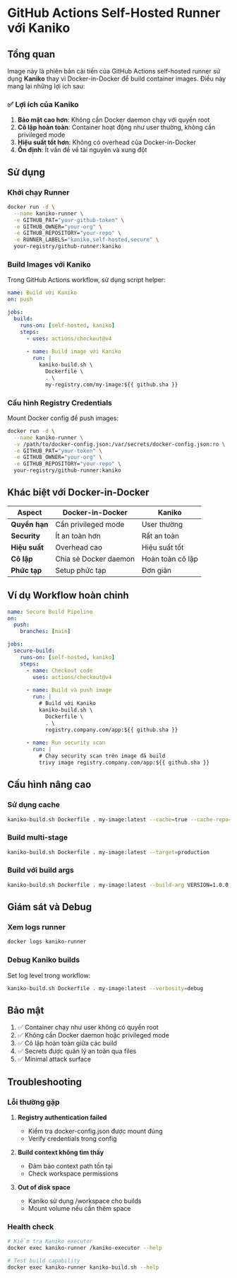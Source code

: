 # GitHub Actions Self-Hosted Runner với Kaniko

## Tổng quan

Image này là phiên bản cải tiến của GitHub Actions self-hosted runner sử dụng **Kaniko** thay vì Docker-in-Docker để build container images. Điều này mang lại những lợi ích sau:

### ✅ Lợi ích của Kaniko

1. **Bảo mật cao hơn**: Không cần Docker daemon chạy với quyền root
2. **Cô lập hoàn toàn**: Container hoạt động như user thường, không cần privileged mode
3. **Hiệu suất tốt hơn**: Không có overhead của Docker-in-Docker
4. **Ổn định**: Ít vấn đề về tài nguyên và xung đột

## Sử dụng

### Khởi chạy Runner

```bash
docker run -d \
  --name kaniko-runner \
  -e GITHUB_PAT="your-github-token" \
  -e GITHUB_OWNER="your-org" \
  -e GITHUB_REPOSITORY="your-repo" \
  -e RUNNER_LABELS="kaniko,self-hosted,secure" \
  your-registry/github-runner:kaniko
```

### Build Images với Kaniko

Trong GitHub Actions workflow, sử dụng script helper:

```yaml
name: Build với Kaniko
on: push

jobs:
  build:
    runs-on: [self-hosted, kaniko]
    steps:
      - uses: actions/checkout@v4
      
      - name: Build image với Kaniko
        run: |
          kaniko-build.sh \
            Dockerfile \
            . \
            my-registry.com/my-image:${{ github.sha }}
```

### Cấu hình Registry Credentials

Mount Docker config để push images:

```bash
docker run -d \
  --name kaniko-runner \
  -v /path/to/docker-config.json:/var/secrets/docker-config.json:ro \
  -e GITHUB_PAT="your-token" \
  -e GITHUB_OWNER="your-org" \
  -e GITHUB_REPOSITORY="your-repo" \
  your-registry/github-runner:kaniko
```

## Khác biệt với Docker-in-Docker

| Aspect | Docker-in-Docker | Kaniko |
|--------|------------------|---------|
| **Quyền hạn** | Cần privileged mode | User thường |
| **Security** | Ít an toàn hơn | Rất an toàn |
| **Hiệu suất** | Overhead cao | Hiệu suất tốt |
| **Cô lập** | Chia sẻ Docker daemon | Hoàn toàn cô lập |
| **Phức tạp** | Setup phức tạp | Đơn giản |

## Ví dụ Workflow hoàn chỉnh

```yaml
name: Secure Build Pipeline
on:
  push:
    branches: [main]

jobs:
  secure-build:
    runs-on: [self-hosted, kaniko]
    steps:
      - name: Checkout code
        uses: actions/checkout@v4
        
      - name: Build và push image
        run: |
          # Build với Kaniko
          kaniko-build.sh \
            Dockerfile \
            . \
            registry.company.com/app:${{ github.sha }}
            
      - name: Run security scan
        run: |
          # Chạy security scan trên image đã build
          trivy image registry.company.com/app:${{ github.sha }}
```

## Cấu hình nâng cao

### Sử dụng cache
```bash
kaniko-build.sh Dockerfile . my-image:latest --cache=true --cache-repo=my-cache-repo
```

### Build multi-stage
```bash
kaniko-build.sh Dockerfile . my-image:latest --target=production
```

### Build với build args
```bash
kaniko-build.sh Dockerfile . my-image:latest --build-arg VERSION=1.0.0
```

## Giám sát và Debug

### Xem logs runner
```bash
docker logs kaniko-runner
```

### Debug Kaniko builds
Set log level trong workflow:
```bash
kaniko-build.sh Dockerfile . my-image:latest --verbosity=debug
```

## Bảo mật

1. ✅ Container chạy như user không có quyền root
2. ✅ Không cần Docker daemon hoặc privileged mode  
3. ✅ Cô lập hoàn toàn giữa các build
4. ✅ Secrets được quản lý an toàn qua files
5. ✅ Minimal attack surface

## Troubleshooting

### Lỗi thường gặp

1. **Registry authentication failed**
   - Kiểm tra docker-config.json được mount đúng
   - Verify credentials trong config

2. **Build context không tìm thấy**
   - Đảm bảo context path tồn tại
   - Check workspace permissions

3. **Out of disk space**  
   - Kaniko sử dụng /workspace cho builds
   - Mount volume nếu cần thêm space

### Health check
```bash
# Kiểm tra Kaniko executor
docker exec kaniko-runner /kaniko-executor --help

# Test build capability
docker exec kaniko-runner kaniko-build.sh --help
```